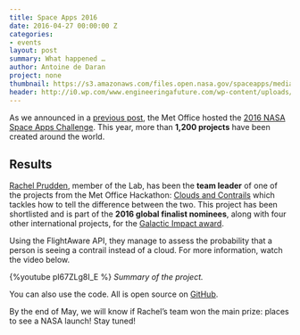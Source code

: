 ```yaml
---
title: Space Apps 2016
date: 2016-04-27 00:00:00 Z
categories:
- events
layout: post
summary: What happened …
author: Antoine de Daran
project: none
thumbnail: https://s3.amazonaws.com/files.open.nasa.gov/spaceapps/media/3a2d54db-3f2d-40f3-bb3f-f400605e98f5.png
header: http://i0.wp.com/www.engineeringafuture.com/wp-content/uploads/2015/09/Sky-Contrails.png
---
```


As we announced in a [previous post](http://www.informaticslab.co.uk/events/2016/03/12/space-apps-2016-is-coming.html), the Met Office hosted the [2016 NASA Space Apps Challenge](https://2016.spaceappschallenge.org/). This year, more than **1,200 projects** have been created around the world.

## Results
[Rachel Prudden](http://www.informaticslab.co.uk/profiles/rachel-prudden.html), member of the Lab, has been the **team leader** of one of the projects from the Met Office Hackathon: [Clouds and Contrails](https://2016.spaceappschallenge.org/challenges/aero/clouds-or-contrails/projects/contrailers-exeter) which tackles how to tell the difference between the two.
This project has been shortlisted and is part of the **2016 global finalist nominees**, along with four other international projects, for the [Galactic Impact award](https://2016.spaceappschallenge.org/awards/global-finalists).

Using the FlightAware API, they manage to assess the probability that a person is seeing a contrail instead of a cloud. For more information, watch the video below.

{%youtube pI67ZLg8I_E %}
<cite>Summary of the project.</cite>

You can also use the code. All is open source on [GitHub](https://github.com/spaceapps-exeter-cloud-or-contrails).

By the end of May, we will know if Rachel’s team won the main prize: places to see a NASA launch!
Stay tuned!